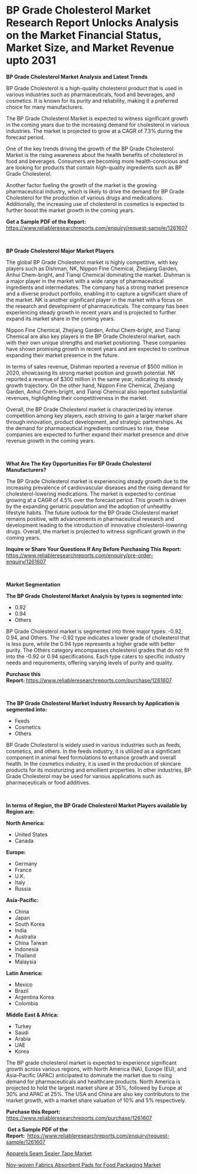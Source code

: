 <p><h1>BP Grade Cholesterol Market Research Report Unlocks Analysis on the Market Financial Status, Market Size, and Market Revenue upto 2031</h1></p><p><strong>BP Grade Cholesterol Market Analysis and Latest Trends</strong></p>
<p><p>BP Grade Cholesterol is a high-quality cholesterol product that is used in various industries such as pharmaceuticals, food and beverages, and cosmetics. It is known for its purity and reliability, making it a preferred choice for many manufacturers.</p><p>The BP Grade Cholesterol Market is expected to witness significant growth in the coming years due to the increasing demand for cholesterol in various industries. The market is projected to grow at a CAGR of 7.3% during the forecast period.</p><p>One of the key trends driving the growth of the BP Grade Cholesterol Market is the rising awareness about the health benefits of cholesterol in food and beverages. Consumers are becoming more health-conscious and are looking for products that contain high-quality ingredients such as BP Grade Cholesterol.</p><p>Another factor fueling the growth of the market is the growing pharmaceutical industry, which is likely to drive the demand for BP Grade Cholesterol for the production of various drugs and medications. Additionally, the increasing use of cholesterol in cosmetics is expected to further boost the market growth in the coming years.</p></p>
<p><strong>Get a Sample PDF of the Report:&nbsp;</strong> <a href="https://www.reliableresearchreports.com/enquiry/request-sample/1261607">https://www.reliableresearchreports.com/enquiry/request-sample/1261607</a></p>
<p>&nbsp;</p>
<p><strong>BP Grade Cholesterol Major Market Players</strong></p>
<p><p>The global BP Grade Cholesterol market is highly competitive, with key players such as Dishman, NK, Nippon Fine Chemical, Zhejiang Garden, Anhui Chem-bright, and Tianqi Chemical dominating the market. Dishman is a major player in the market with a wide range of pharmaceutical ingredients and intermediates. The company has a strong market presence and a diverse product portfolio, enabling it to capture a significant share of the market. NK is another significant player in the market with a focus on the research and development of pharmaceuticals. The company has been experiencing steady growth in recent years and is projected to further expand its market share in the coming years.</p><p>Nippon Fine Chemical, Zhejiang Garden, Anhui Chem-bright, and Tianqi Chemical are also key players in the BP Grade Cholesterol market, each with their own unique strengths and market positioning. These companies have shown promising growth in recent years and are expected to continue expanding their market presence in the future.</p><p>In terms of sales revenue, Dishman reported a revenue of $500 million in 2020, showcasing its strong market position and growth potential. NK reported a revenue of $300 million in the same year, indicating its steady growth trajectory. On the other hand, Nippon Fine Chemical, Zhejiang Garden, Anhui Chem-bright, and Tianqi Chemical also reported substantial revenues, highlighting their competitiveness in the market.</p><p>Overall, the BP Grade Cholesterol market is characterized by intense competition among key players, each striving to gain a larger market share through innovation, product development, and strategic partnerships. As the demand for pharmaceutical ingredients continues to rise, these companies are expected to further expand their market presence and drive revenue growth in the coming years.</p></p>
<p>&nbsp;</p>
<p><strong>What Are The Key Opportunities For BP Grade Cholesterol Manufacturers?</strong></p>
<p><p>The BP Grade Cholesterol market is experiencing steady growth due to the increasing prevalence of cardiovascular diseases and the rising demand for cholesterol-lowering medications. The market is expected to continue growing at a CAGR of 4.5% over the forecast period. This growth is driven by the expanding geriatric population and the adoption of unhealthy lifestyle habits. The future outlook for the BP Grade Cholesterol market remains positive, with advancements in pharmaceutical research and development leading to the introduction of innovative cholesterol-lowering drugs. Overall, the market is projected to witness significant growth in the coming years.</p></p>
<p><strong>Inquire or Share Your Questions If Any Before Purchasing This Report:</strong> <a href="https://www.reliableresearchreports.com/enquiry/pre-order-enquiry/1261607">https://www.reliableresearchreports.com/enquiry/pre-order-enquiry/1261607</a></p>
<p>&nbsp;</p>
<p><strong>Market Segmentation</strong></p>
<p><strong>The BP Grade Cholesterol Market Analysis by types is segmented into:</strong></p>
<p><ul><li>0.92</li><li>0.94</li><li>Others</li></ul></p>
<p><p>BP Grade Cholesterol market is segmented into three major types: -0.92, 0.94, and Others. The -0.92 type indicates a lower grade of cholesterol that is less pure, while the 0.94 type represents a higher grade with better purity. The Others category encompasses cholesterol grades that do not fit into the -0.92 or 0.94 specifications. Each type caters to specific industry needs and requirements, offering varying levels of purity and quality.</p></p>
<p><strong>Purchase this Report:&nbsp;</strong><a href="https://www.reliableresearchreports.com/purchase/1261607">https://www.reliableresearchreports.com/purchase/1261607</a></p>
<p>&nbsp;</p>
<p><strong>The BP Grade Cholesterol Market Industry Research by Application is segmented into:</strong></p>
<p><ul><li>Feeds</li><li>Cosmetics</li><li>Others</li></ul></p>
<p><p>BP Grade Cholesterol is widely used in various industries such as feeds, cosmetics, and others. In the feeds industry, it is utilized as a significant component in animal feed formulations to enhance growth and overall health. In the cosmetics industry, it is used in the production of skincare products for its moisturizing and emollient properties. In other industries, BP Grade Cholesterol may be used for various applications such as pharmaceuticals or food additives.</p></p>
<p>&nbsp;</p>
<p><strong>In terms of Region, the BP Grade Cholesterol Market Players available by Region are:</strong></p>
<p>
    <p> <strong> North America: </strong>
        <ul>
            <li>United States</li>
            <li>Canada</li>
        </ul>
        </p> 
    <p> <strong> Europe: </strong>
        <ul>
            <li>Germany</li>
            <li>France</li>
            <li>U.K.</li>
            <li>Italy</li>
            <li>Russia</li>
        </ul>
        </p> 
    <p> <strong> Asia-Pacific: </strong>
        <ul>
            <li>China</li>
            <li>Japan</li>
            <li>South Korea</li>
            <li>India</li>
            <li>Australia</li>
            <li>China Taiwan</li>
            <li>Indonesia</li>
            <li>Thailand</li>
            <li>Malaysia</li>
        </ul>
        </p> 
    <p> <strong> Latin America: </strong>
        <ul>
            <li>Mexico</li>
            <li>Brazil</li>
            <li>Argentina Korea</li>
            <li>Colombia</li>
        </ul>
        </p> 
    <p> <strong> Middle East & Africa: </strong>
        <ul>
            <li>Turkey</li>
            <li>Saudi</li>
            <li>Arabia</li>
            <li>UAE</li>
            <li>Korea</li>
        </ul>
    </p>
    </p>
<p><p>The BP grade cholesterol market is expected to experience significant growth across various regions, with North America (NA), Europe (EU), and Asia-Pacific (APAC) anticipated to dominate the market due to rising demand for pharmaceuticals and healthcare products. North America is projected to hold the largest market share at 35%, followed by Europe at 30% and APAC at 25%. The USA and China are also key contributors to the market growth, with a market share valuation of 10% and 5% respectively.</p></p>
<p><strong>Purchase this Report: </strong><a href="https://www.reliableresearchreports.com/purchase/1261607">https://www.reliableresearchreports.com/purchase/1261607</a></p>
<p>&nbsp;<strong>Get a Sample PDF of the Report:&nbsp;&nbsp;</strong><a href="https://www.reliableresearchreports.com/enquiry/request-sample/1261607">https://www.reliableresearchreports.com/enquiry/request-sample/1261607</a></p>
<p><strong></strong></p>
<p><p><a href="https://github.com/peachesmcdowel1/Market-Research-Report-List-1/blob/main/apparels-seam-sealer-tape-market.md">Apparels Seam Sealer Tape Market</a></p><p><a href="https://github.com/edytherolanlouisejk1miz0wig/Market-Research-Report-List-1/blob/main/nov-woven-fabrics-absorbent-pads-for-food-packaging-market.md">Nov-woven Fabrics Absorbent Pads for Food Packaging Market</a></p></p>